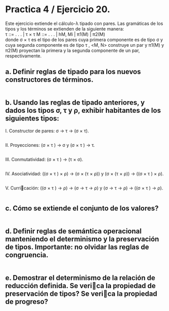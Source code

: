 # Practica 4 / Ejercicio 20.
Este ejercicio extiende el cálculo-λ tipado con pares. Las gramáticas de los tipos y los términos se extienden de la siguiente manera:  
τ ::= . . . | τ × τ
M ::= . . . | hM, Mi | π1(M) | π2(M)  
donde σ × τ es el tipo de los pares cuya primera componente es de tipo σ y cuya segunda componente es de tipo τ , <M, N> construye un par y π1(M) y π2(M) proyectan la primera y la segunda componente de un par, respectivamente.  
## a. Definir reglas de tipado para los nuevos constructores de términos.  
```
```
## b. Usando las reglas de tipado anteriores, y dados los tipos σ, τ y ρ, exhibir habitantes de los siguientes tipos: 
I. Constructor de pares: σ → τ → (σ × τ).  
```
```
II. Proyecciones: (σ × τ ) → σ y (σ × τ ) → τ.  
```
```
III. Conmutatividad: (σ × τ ) → (τ × σ).  
```
```
IV. Asociatividad: ((σ × τ ) × ρ) → (σ × (τ × ρ)) y (σ × (τ × ρ)) → ((σ × τ ) × ρ).  
```
```
V. Curricación: ((σ × τ ) → ρ) → (σ → τ → ρ) y (σ → τ → ρ) → ((σ × τ ) → ρ).  
```
```
## c. Cómo se extiende el conjunto de los valores?  
```
```
## d. Definir reglas de semántica operacional manteniendo el determinismo y la preservación de tipos. Importante: no olvidar las reglas de congruencia.  
```
```
## e. Demostrar el determinismo de la relación de reducción definida. Se verica la propiedad de preservación de tipos? Se verica la propiedad de progreso?  
```
```

 
